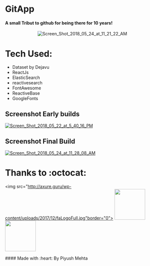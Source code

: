 # GitApp

#### A small Tribut to github for being there for 10 years!
<p align="center">

<img src="https://image.ibb.co/jDAm88/Screen_Shot_2018_05_24_at_11_21_22_AM.jpg" alt="Screen_Shot_2018_05_24_at_11_21_22_AM" border="0">
</p>

# Tech Used:
- Dataset by Dejavu
- ReactJs
- ElasticSearch
- reactivesearch
- FontAwesome
- ReactiveBase
- GoogleFonts



## Screenshot Early builds

<a href="https://ibb.co/mdkay8"><img src="https://preview.ibb.co/g8gtko/Screen_Shot_2018_05_22_at_5_40_16_PM.jpg" alt="Screen_Shot_2018_05_22_at_5_40_16_PM" border="0"></a>

## Screenshot Final Build

<a href="https://ibb.co/js6to8"><img src="https://preview.ibb.co/bPZ2gT/Screen_Shot_2018_05_24_at_11_28_08_AM.jpg" alt="Screen_Shot_2018_05_24_at_11_28_08_AM" border="0"></a>


# Thanks to :octocat:
<p align="center">

<img src="http://axure.guru/wp-content/uploads/2017/12/faLogoFull.jpg"border="0">
<img src="http://daynin.github.io/clojurescript-presentation/img/react-logo.png" border="0" width="100px" height="100px">
<img src="https://assets-cdn.github.com/images/modules/logos_page/GitHub-Mark.png" border="0" width="100px" height="100px"></center>
</p>
#### Made with :heart: By Piyush Mehta